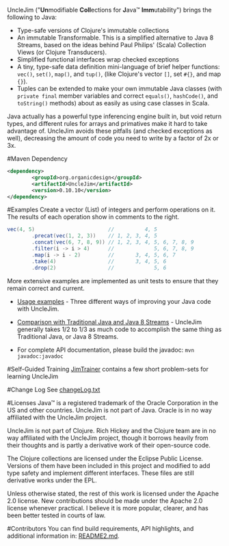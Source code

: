 UncleJim ("**Un**modifiable **Coll**ections for **J**ava&trade; **Imm**utability") brings the following to Java:

* Type-safe versions of Clojure's immutable collections
* An immutable Transformable.  This is a simplified alternative to Java 8 Streams, based on the ideas behind Paul Philips' (Scala) Collection Views (or Clojure Transducers).
* Simplified functional interfaces wrap checked exceptions
* A tiny, type-safe data definition mini-language of brief helper functions: `vec()`, `set()`, `map()`, and `tup()`, (like Clojure's vector `[]`, set `#{}`, and map `{}`).
* Tuples can be extended to make your own immutable Java classes (with `private final` member variables and correct `equals()`, `hashCode()`, and `toString()` methods) about as easily as using case classes in Scala.

Java actually has a powerful type inferencing engine built in, but void return types, and different rules for arrays and primatives make it hard to take advantage of.  UncleJim avoids these pitfalls (and checked exceptions as well), decreasing the amount of code you need to write by a factor of 2x or 3x.

#Maven Dependency
```xml
<dependency>
        <groupId>org.organicdesign</groupId>
        <artifactId>UncleJim</artifactId>
        <version>0.10.10</version>
</dependency>
```

#Examples
Create a vector (List) of integers and perform operations on it.
The results of each operation show in comments to the right.
```java
vec(4, 5)                        //          4, 5
        .precat(vec(1, 2, 3))    // 1, 2, 3, 4, 5
        .concat(vec(6, 7, 8, 9)) // 1, 2, 3, 4, 5, 6, 7, 8, 9
        .filter(i -> i > 4)      //             5, 6, 7, 8, 9
        .map(i -> i - 2)         //       3, 4, 5, 6, 7
        .take(4)                 //       3, 4, 5, 6
        .drop(2)                 //             5, 6
```

More extensive examples are implemented as unit tests to ensure that they remain correct and current.

* [Usage examples](src/test/java/org/organicdesign/fp/UsageExampleTest.java#L34) - Three different ways of improving your Java code with UncleJim.

* [Comparison with Traditional Java and Java 8 Streams](src/test/java/org/organicdesign/fp/TradJavaStreamComparisonTest.java#L22) - UncleJim generally takes 1/2 to 1/3 as much code to accomplish the same thing as Traditional Java, or Java 8 Streams.

* For complete API documentation, please build the javadoc: `mvn javadoc:javadoc`

#Self-Guided Training
[JimTrainer](https://github.com/GlenKPeterson/JimTrainer) contains a few short problem-sets for learning UncleJim 

#Change Log
See [changeLog.txt](changeLog.txt)

#Licenses
Java&trade; is a registered trademark of the Oracle Corporation in the US and other countries.
UncleJim is not part of Java.
Oracle is in no way affiliated with the UncleJim project.

UncleJim is not part of Clojure.
Rich Hickey and the Clojure team are in no way affiliated with the UncleJim project, though it borrows heavily from their thoughts and is partly a derivative work of their open-source code.

The Clojure collections are licensed under the Eclipse Public License.
Versions of them have been included in this project and modified to add type safety and implement different interfaces.
These files are still derivative works under the EPL.

Unless otherwise stated, the rest of this work is licensed under the Apache 2.0 license.
New contributions should be made under the Apache 2.0 license whenever practical.
I believe it is more popular, clearer, and has been better tested in courts of law.

#Contributors
You can find build requirements, API highlights, and additional information in: [README2.md](README2.md).
